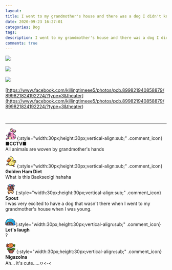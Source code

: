 ```yaml
---
layout: 
title: I went to my grandmother's house and there was a dog I didn't know.
date: 2020-09-23 16:27:01
categories: Dog
tags: 
description: I went to my grandmother's house and there was a dog I didn't know.
comments: true
---
```


![](https://blog.kakaocdn.net/dn/bP3vba/btqJryk3vIb/ynYbRWHMDlBapQLvdsZ3E1/img.jpg)

![](https://blog.kakaocdn.net/dn/xeVdV/btqJrwU4U07/P8BiigCv8FXJFhAKkOAgKK/img.jpg)

![](https://blog.kakaocdn.net/dn/d61KM9/btqJiiD8LkK/obZqBNp3JnTe1KJmTIn320/img.jpg)

[https://www.facebook.com/killingtimeee5/photos/pcb.899821940858879/899821824192224/?type=3&theater](<https://www.facebook.com/killingtimeee5/photos/pcb.899821940858879/899821824192224/?type=3&theater>)

​

* * *

![comment](/assets/character/bunny.png){:style="width:30px;height:30px;vertical-align:sub;" .comment_icon} **■CCTV■**  
All animals are woven by grandmother's hands   
  
![comment](/assets/character/duck.png){:style="width:30px;height:30px;vertical-align:sub;" .comment_icon} **Golden Ham Diet**  
What is this Baekseolgi hahaha   
  
![comment](/assets/character/mask.png){:style="width:30px;height:30px;vertical-align:sub;" .comment_icon} **Spout**  
I was very excited to have a dog that wasn't there when I went to my grandmother's house when I was young.   
  
![comment](/assets/character/turtle.png){:style="width:30px;height:30px;vertical-align:sub;" .comment_icon} **Let's laugh**  
?   
  
![comment](/assets/character/plant.png){:style="width:30px;height:30px;vertical-align:sub;" .comment_icon} **Nigazolna**  
Ah... it's cute.....ㅇ<-<   
  

